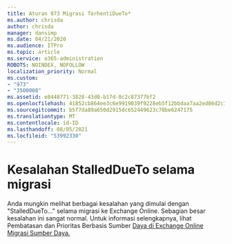 ```yaml
---
title: Aturan 973 Migrasi TerhentiDueTo*
ms.author: chrisda
author: chrisda
manager: dansimp
ms.date: 04/21/2020
ms.audience: ITPro
ms.topic: article
ms.service: o365-administration
ROBOTS: NOINDEX, NOFOLLOW
localization_priority: Normal
ms.custom:
- "973"
- "3500008"
ms.assetid: e8448771-3828-43d0-b17d-0c2c87377bf2
ms.openlocfilehash: 41852cb864ee3c6e9919039f9228eb5f12bbdaa7aa2ed86d2c1b654bd84c65c9
ms.sourcegitcommit: b5f7da89a650d2915dc652449623c78be6247175
ms.translationtype: MT
ms.contentlocale: id-ID
ms.lasthandoff: 08/05/2021
ms.locfileid: "53992330"
---
```

# <a name="stalleddueto-errors-during-migration"></a>Kesalahan StalledDueTo selama migrasi

Anda mungkin melihat berbagai kesalahan yang dimulai dengan "StalledDueTo..." selama migrasi ke Exchange Online. Sebagian besar kesalahan ini sangat normal. Untuk informasi selengkapnya, lihat Pembatasan dan Prioritas Berbasis Sumber [Daya di Exchange Online Migrasi Sumber Daya.](https://techcommunity.microsoft.com/t5/exchange-team-blog/resource-based-throttling-and-prioritization-in-exchange-online/ba-p/608020)
